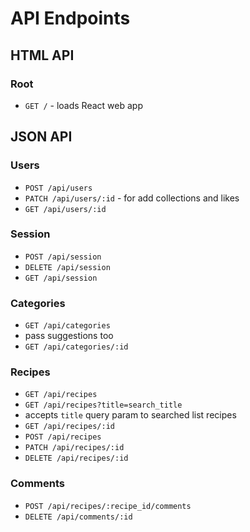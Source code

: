 # API Endpoints

## HTML API

### Root

- `GET /` - loads React web app

## JSON API

### Users

- `POST /api/users`
- `PATCH /api/users/:id` - for add collections and likes
- `GET /api/users/:id`

### Session

- `POST /api/session`
- `DELETE /api/session`
- `GET /api/session`

### Categories

- `GET /api/categories`
- pass suggestions too
- `GET /api/categories/:id`


### Recipes

- `GET /api/recipes`
- `GET /api/recipes?title=search_title`
- accepts `title` query param to searched list recipes
- `GET /api/recipes/:id`
- `POST /api/recipes`
- `PATCH /api/recipes/:id`
- `DELETE /api/recipes/:id`


### Comments

- `POST /api/recipes/:recipe_id/comments`
- `DELETE /api/comments/:id`
